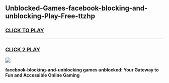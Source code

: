 
## Unblocked-Games-facebook-blocking-and-unblocking-Play-Free-ttzhp
<h3>
<a href="https://premium76.site?title=facebook-blocking-and-unblocking&ref=23A">CLICK TO PLAY</a></h3>
<hr>

<h3>
<a href="https://premium76.site?title=facebook-blocking-and-unblocking&ref=23A">CLICK 2 PLAY</a>
  
</h3>

<a href="https://premium76.site?title=facebook-blocking-and-unblocking&ref=23A"><img src="https://clearcache.store/games.png"></a>


**facebook-blocking-and-unblocking games unblocked: Your Gateway to Fun and Accessible Online Gaming**
